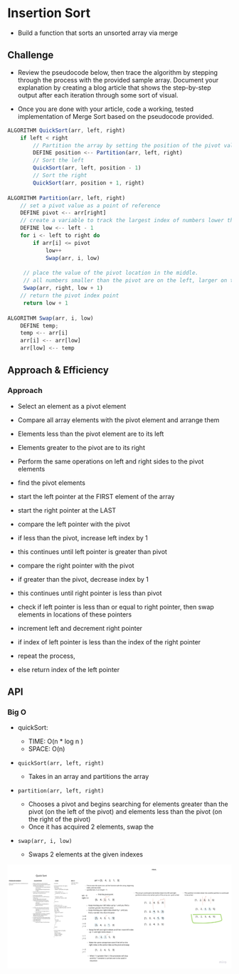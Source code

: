# Insertion Sort
<!-- Short summary or background information -->
- Build a function that sorts an unsorted array via merge

## Challenge
<!-- Description of the challenge -->
- Review the pseudocode below, then trace the algorithm by stepping through the process with the provided sample array. Document your explanation by creating a blog article that shows the step-by-step output after each iteration through some sort of visual.

- Once you are done with your article, code a working, tested implementation of Merge Sort based on the pseudocode provided.

```javascript
ALGORITHM QuickSort(arr, left, right)
    if left < right
        // Partition the array by setting the position of the pivot value 
        DEFINE position <-- Partition(arr, left, right)
        // Sort the left
        QuickSort(arr, left, position - 1)
        // Sort the right
        QuickSort(arr, position + 1, right)

ALGORITHM Partition(arr, left, right)
    // set a pivot value as a point of reference
    DEFINE pivot <-- arr[right]
    // create a variable to track the largest index of numbers lower than the defined pivot
    DEFINE low <-- left - 1
    for i <- left to right do
        if arr[i] <= pivot
            low++
            Swap(arr, i, low)

     // place the value of the pivot location in the middle.
     // all numbers smaller than the pivot are on the left, larger on the right. 
     Swap(arr, right, low + 1)
    // return the pivot index point
     return low + 1

ALGORITHM Swap(arr, i, low)
    DEFINE temp;
    temp <-- arr[i]
    arr[i] <-- arr[low]
    arr[low] <-- temp
```

## Approach & Efficiency
<!-- What approach did you take? Why? What is the Big O space/time for this approach? -->

### Approach

- Select an element as a pivot element
- Compare all array elements with the pivot element and arrange them
- Elements less than the pivot element are to its left
- Elements greater to the pivot are to its right
- Perform the same operations on left and right sides to the pivot elements

- find the pivot elements
- start the left pointer at the FIRST element of the array
- start the right pointer at the LAST
- compare the left pointer with the pivot
- if less than the pivot, increase left index by 1
- this continues until left pointer is greater than pivot

- compare the right pointer with the pivot
- if greater than the pivot, decrease index by 1
- this continues until right pointer is less than pivot
- check if left pointer is less than or equal to right pointer, then swap elements in locations of these pointers
- increment left and decrement right pointer
- if index of left pointer is less than the index of the right pointer
- repeat the process,
- else return index of the left pointer

## API
<!-- Description of each method publicly available to your Linked List -->

### Big O

- quickSort:
  - TIME: O(n * log n )
  - SPACE: O(n)

- `quickSort(arr, left, right)`
  - Takes in an array and partitions the array

- `partition(arr, left, right)`
  - Chooses a pivot and begins searching for elements greater than the pivot (on the left of the pivot) and elements less than the pivot (on the right of the pivot)
  - Once it has acquired 2 elements, swap the

- `swap(arr, i, low)`
  - Swaps 2 elements at the given indexes

![WHITEBOARD](./UML.jpg)